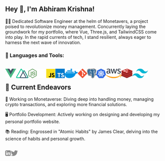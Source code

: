 ## Hey 👋, I'm Abhiram Krishna!
👨‍💻 Dedicated Software Engineer at the helm of Monetavers, a project poised to revolutionize money management. Concurrently laying the groundwork for my portfolio, where Vue, Three.js, and TailwindCSS come into play. In the rapid currents of tech, I stand resilient, always eager to harness the next wave of innovation.

<!-- <img align="right" alt="SVG" src="https://github.com/AbhiramKrishnaM/AbhiramKrishnaM/blob/master/assets/coding.svg" width="360px" /> -->
  
### 🔨 Languages and Tools:
<br>
<a href="https://vuejs.org/" target="_blank"> 
  <img align="left" src="https://github.com/AbhiramKrishnaM/AbhiramKrishnaM/blob/master/icons/vuejs.png" alt="pytorch" height="30px"/> 
</a>

<a href="https://nuxtjs.org/" target="_blank"> 
  <img align="left" src="https://github.com/AbhiramKrishnaM/AbhiramKrishnaM/blob/master/icons/nuxtjs.png" alt="tensorflow" height="30px"/> 
</a>

<!-- <a href="https://svelte.dev/" target="_blank"><img align="left" alt="Python" height ="30px" src="https://github.com/AbhiramKrishnaM/AbhiramKrishnaM/blob/master/icons/svelte.png"></a> -->
<!-- <a href="https://go.dev/" target="_blank"> <img align="left" alt="Android" height ="30px" src="https://github.com/AbhiramKrishnaM/AbhiramKrishnaM/blob/master/icons/go.png"> </a> -->

<a href="https://nodejs.dev/" target="_blank">
  <img align="left" alt="Kotlin" height ="30px" src="https://github.com/AbhiramKrishnaM/AbhiramKrishnaM/blob/master/icons/node.png" height="30px">
</a>

<a href="https://expressjs.com/" target="_blank">
  <img align="left" alt="Java" src="https://github.com/AbhiramKrishnaM/AbhiramKrishnaM/blob/master/icons/express-js.png" height="30px">
</a>



<a href="https://developer.mozilla.org/en-US/docs/Web/JavaScript" target="_blank"> 
  <img align="left" src="https://github.com/AbhiramKrishnaM/AbhiramKrishnaM/blob/master/icons/javascript.png" alt="firebase" height="30px"/> 
</a>

<a href="https://www.typescriptlang.org/" target="_blank"> 
  <img align="left" alt="JavaScript" height="30px"  src="https://github.com/AbhiramKrishnaM/AbhiramKrishnaM/blob/master/icons/typescript.png"> 
</a>


<a href="https://www.docker.com/" target="_blank">
  <img align="left" alt="Typescirpt" height="30px" src="https://github.com/AbhiramKrishnaM/AbhiramKrishnaM/blob/master/icons/docker.png">
</a>

<a href="https://git-scm.com/" target="_blank">
  <img align="left" alt="React" height="30px" src="https://github.com/AbhiramKrishnaM/AbhiramKrishnaM/blob/master/icons/git.png">
</a>

<a href="https://www.postgresql.org/" target="_blank">
  <img align="left" alt="Node.js" height ="30px" src="https://github.com/AbhiramKrishnaM/AbhiramKrishnaM/blob/master/icons/postgres.png">
</a>

<a href="https://kubernetes.io/" target="_blank">
  <img src="https://github.com/AbhiramKrishnaM/AbhiramKrishnaM/blob/master/icons/kubernetes.png" align="left" alt="git" height='30px'/>
</a>

<a href="https://aws.amazon.com/" target="_blank">
  <img src="https://github.com/AbhiramKrishnaM/AbhiramKrishnaM/blob/master/icons/aws.png" align="left" alt="git" height='30px'/>
</a>


<a href="https://redis.io" target="_blank">
  <img src="https://github.com/AbhiramKrishnaM/AbhiramKrishnaM/blob/master/icons/redis.png" align="left" alt="git" height='30px'/>
</a>
<a href="https://tailwindcss.com/" target="_blank">
  <img align="left" alt="Typescirpt" height="30px" src="https://github.com/AbhiramKrishnaM/AbhiramKrishnaM/blob/master/icons/tailwind.png">
</a>
<br>

## 🚀 Current Endeavors
🌌 Working on Monetaverse: Diving deep into handling money, managing crypto transactions, and exploring more financial solutions.

🖥️ Portfolio Development: Actively working on designing and developing my personal portfolio website.

📚 Reading: Engrossed in "Atomic Habits" by James Clear, delving into the science of habits and personal growth.

##
<a href='https://www.linkedin.com/in/abhiram-krishna/'><img align='left' alt="linkedin" src="https://github.com/AbhiramKrishnaM/AbhiramKrishnaM/blob/master/assets/linkedin.svg" height='18px'/></a>
<a href='https://twitter.com/AbhiramKrishnaM'><img align='left' alt="twitter" src="https://github.com/AbhiramKrishnaM/AbhiramKrishnaM/blob/master/assets/twitter.svg" height='18px'/></a>
<br/>
